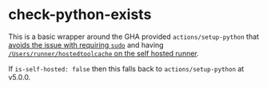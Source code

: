 # check-python-exists

This is a basic wrapper around the GHA provided `actions/setup-python` that [avoids the issue with requiring `sudo`][1] and having [`/Users/runner/hostedtoolcache` on the self hosted runner][2].

If `is-self-hosted: false` then this falls back to `actions/setup-python` at v5.0.0.

[1]: https://github.com/actions/runner-images/issues/7987
[2]: https://github.com/actions/setup-python/blob/main/docs/advanced-usage.md#macos

